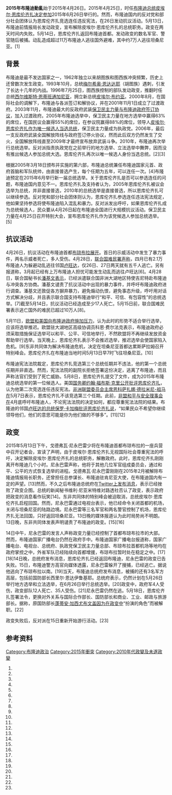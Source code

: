 **2015年布隆迪動亂**始于2015年4月26日。2015年4月25日，时任[布隆迪总统](../Page/布隆迪总统.md "wikilink")[皮埃尔·恩库伦齐扎决定参加](../Page/皮埃尔·恩库伦齐扎.md "wikilink")2015年6月26日举行的。然而，布隆迪国内的反对党和部分社会团体认为恩库伦齐扎竞选连任违反宪法，在26日发动抗议活动。5月13日，布隆迪前情报局长发动政变，宣布解除皮埃尔·恩库伦齐扎的总统职务。政变在两天时间内失败。5月14日，恩库伦齐扎返回布隆迪首都。发动政变的数名军官、警官随后被捕。动乱造成超过11万布隆迪人逃往国外避难，其中约7万人逃往坦桑尼亚。\[1\]

## 背景

布隆迪是最不发达国家之一，1962年独立以来胡图族和图西族冲突频繁，历史上还曾数次发生政变。1993年10月，总统[梅尔希奥·恩达达耶](../Page/梅尔希奥·恩达达耶.md "wikilink")（胡图族）遇刺，引发了长达十几年的内战。1996年7月25日，图西族控制的部队发动政变，推翻时任总统[西尔维斯特·恩蒂班通加尼亚](https://zh.wikipedia.org/wiki/西尔维斯特·恩蒂班通加尼亚 "wikilink")，拥立新总统[皮埃尔·布约亚](../Page/皮埃尔·布约亚.md "wikilink")。2000年8月，在国际社会的调解下，布隆迪与各派签订和解协议，并在2001年11月1日成立了过渡政府。2003年11月，布隆迪最大的反政府武装[保卫民主力量与布隆迪政府签订协议](https://zh.wikipedia.org/wiki/保卫民主力量 "wikilink")，加入过渡政府。2005年布隆迪选举中，保卫民主力量在地方选举中赢得63%的席位，在国民议会赢得55%的席位，在参议院赢得88%的席位，领导人[皮埃尔·恩库伦齐扎作为唯一候选人当选总统](../Page/皮埃尔·恩库伦齐扎.md "wikilink")，保卫民主力量成为执政党。2006年，最后一支反政府武装全国解放阵线与政府签订停火协议，然而此后双方仍然发生了交火，全国解放阵线直至2009年才最终宣布放弃武装斗争。2010年，布隆迪再次举行总统选举。反对派指责执政党在之前举行的地方选举、立法选举中舞弊，因而没有推出候选人参加总统大选。恩库伦齐扎再次以唯一候选人身份当选总统。\[2\]\[3\]

根据2005年3月18日颁布并实施的第六部，布隆迪总统兼任布隆迪国家元首、政府首脑和军队统帅，由直接普选产生，每个任期为五年，可以连任一次。\[4\]布隆迪预定在2015年6月举行新一届总统选举。关于恩库伦齐扎是否可以参选连任的问题，布隆迪国内意见不一。恩库伦齐扎及支持者认为，2005年恩库伦齐扎被议会选举为总统，并非直接普选，2010年的总统选举是直接普选，所以恩库伦齐扎可以继续参选。反对党和部分社会团体则认为，恩库伦齐扎参选连任违法宪法规定，他如果坚持参选将使布隆迪陷入混乱和暴力。反对派发出呼吁，如果恩库伦齐扎成为总统候选人，民众要从4月26日起在布隆迪全国进行大规模抗议活动。保卫民主力量在4月25日召开特别大会，宣布恩库伦齐扎作为该党候选人参加总统选举。\[5\]

## 抗议活动

4月26日，抗议活动在布隆迪首都[布琼布拉展开](../Page/布琼布拉.md "wikilink")。首日的示威活动中发生了暴力事件，两名示威者死亡，多人受伤。4月28日，[联合国难民署声称](https://zh.wikipedia.org/wiki/联合国 "wikilink")，四月已有2.1万布隆迪人为躲避动乱逃往邻国[卢旺达](../Page/卢旺达.md "wikilink")，仅26日、27日两天就有五千人逃亡。另有报道称，3月起已经有上万布隆迪人担忧可能发生动乱而逃往卢旺达\[6\]。4月28日，联合国秘书长[潘基文表示](../Page/潘基文.md "wikilink")，已经派遣联合国非洲大湖地区特使吉尼特赴布隆迪与冲突各方协商。潘基文谴责了抗议活动中出现的暴力事件，并呼吁布隆迪政府进行调查。潘基文还敦促各方摒弃暴力，避免煽动仇恨，避免事态升级，呼吁用对话方式解决分歧，并且表示联合国支持布隆迪举行“和平、可信、有包容性”的总统选举。\[7\]截至5月14日，抗议活动已经造成至少17人死亡。5月15日前，联合国难民署表示逃亡国外的难民已超过10万人\[8\]。

5月11日，[欧盟和](https://zh.wikipedia.org/wiki/欧盟 "wikilink")[美国向布隆迪政府施加压力](../Page/美国.md "wikilink")，认为此时的形势不适合举行选举，应该将选举推迟。欧盟驻大湖地区高级协调员科恩·费尔法克表示，布隆迪政府必须采取措施保证选举可以和平、公平、可信地举行，不然欧盟将不再继续发放资金帮助举行选举。当天晚上，恩库伦齐扎表示不会推迟选举，推迟选举会使国家陷入危机。\[9\]东非共同体为解决布隆迪危机，决定在坦桑尼亚首都达累斯萨拉姆召开特别峰会。恩库伦齐扎在布隆迪当地时间5月13日早7时飞往坦桑尼亚。\[10\]

布隆迪宪法法院裁定，恩库伦齐扎竞选第三个总统任期并不违法，他的第一个总统任期并非直选。然而，宪法法院的副院长拒绝签署这份决定，逃离了布隆迪，而且声称法官们受到了死亡威胁。5月8日，恩库伦齐扎提交了文件，成为2015年布隆迪总统选举的第一位候选人。美国[国务卿](https://zh.wikipedia.org/wiki/国务卿 "wikilink")[约翰·福布斯·克里公开批评恩库伦齐扎](https://zh.wikipedia.org/wiki/约翰·福布斯·克里 "wikilink")，认为他第二次竞选连任违反宪法。[非洲联盟委员会主席](../Page/非洲联盟委员会.md "wikilink")[恩科萨扎娜·德拉米尼-祖马在](../Page/恩科萨扎娜·德拉米尼-祖马.md "wikilink")5月7日表示，恩库伦齐扎不该竞选第三个任期。此前，[非盟和平与安全理事会在](https://zh.wikipedia.org/wiki/非盟 "wikilink")4月底呼吁布隆迪人，不论宪法法院的决定如何，都应尊重宪法法院的结果。布隆迪的邻国[卢旺达的总统](../Page/卢旺达.md "wikilink")[保罗·卡加梅批评恩库伦齐扎说](../Page/保罗·卡加梅.md "wikilink")，“如果民众不希望你继续领导他们，他们的意思可能是你为他们做的不够多”。\[11\]\[12\]

## 政变

2015年5月13日下午，戈德弗瓦·尼永巴雷少将在布隆迪首都布琼布拉的一座兵营中召开记者会，宣读了声明，由于皮埃尔·恩库伦齐扎无视国际社会尊重宪法的呼吁，决定解除皮埃尔·恩库伦齐扎的总统职务，解散政府。此时，恩库伦齐扎刚刚离开布隆迪几个小时。尼永巴雷声称，他将于其他几位军官组成委员会，通过和平、公平的方式恢复选举的进程。戈德弗瓦·尼永巴雷刚刚在2015年2月被解除布隆迪情报局长职务，还曾担任总参谋长、布隆迪驻肯尼亚大使，在布隆迪国内有一定的声望。\[13\]然而，不久之后布隆迪总统府在[Twitter上发布消息](../Page/Twitter.md "wikilink")，表示已经挫败了政变企图。总统的新闻秘书维利·尼亚米特维对路透社否认了政变，表示政府把政变的消息看作玩笑\[14\]。东非共同体的特别峰会被迫取消，总统皮埃尔·恩库伦齐扎启程回国。然而，尼永巴雷通过电视台表示，他已经命令关闭首都的机场，关闭与坦桑尼亚的陆路边境。尼永巴雷等三名军官和两名警官控制了机场，恩库伦齐扎无法回国，只好返回坦桑尼亚。13日晚的媒体报道认为此时局势尚不明朗。13日晚，东非共同体发表声明谴责了布隆迪的政变。\[15\]\[16\]

14日中午，尼永巴雷的发言人声称政变力量已经控制了首都布琼布拉市的大部。然而，布隆迪国家广播电台仍然在政府手中。布隆迪国家广播电台报道称，国家广播电台、电视台、总统府、执政党保卫民主力量总部、布琼布拉首都机场等地均在政府掌控之中，外省军队已经陆续向首都增援，布琼布拉暂时处在稳定之中。\[17\]\[18\]14日晚，总统府发布消息，恩库伦齐扎已经返回布隆迪，尼永巴雷的政变已告失败。15日，布隆迪警方高官向媒体透露，尼永巴雷躲开了搜捕，已经逃亡。据说他逃向了布琼布拉以南。\[19\]当天，布隆迪总统府发布消息，被捕的还有3名军方高层，包括前国防部长西里尔·恩达伊鲁基耶。总统府表示，仍然计划在5月26日举行地方选举和立法选举，在6月26日举行总统选举。\[20\]政变中，政府军4人受伤，政变部队12人死亡、35人受伤。\[21\]尼永巴雷仍然在逃。5月18日，恩库伦齐扎签署法令，更换对外关系与国际合作部长、国防部长和商业、工业、邮政与旅游部长。据称，原国防部长[蓬蒂安·加西尤布文盖因为在政变中](https://zh.wikipedia.org/wiki/蓬蒂安·加西尤布文盖 "wikilink")“扮演的角色”而被解职。\[22\]

政变失败后，反对派在15日重新开始游行活动。\[23\]

## 参考资料

[Category:布隆迪政治](https://zh.wikipedia.org/wiki/Category:布隆迪政治 "wikilink")
[Category:2015年衝突](https://zh.wikipedia.org/wiki/Category:2015年衝突 "wikilink")
[Category:2010年代政變及未遂政變](https://zh.wikipedia.org/wiki/Category:2010年代政變及未遂政變 "wikilink")

1.

2.

3.

4.
5.

6.
7.

8.

9.

10.

11.

12.

13.

14.
15.
16.
17.

18.
19.

20.

21.

22.

23.